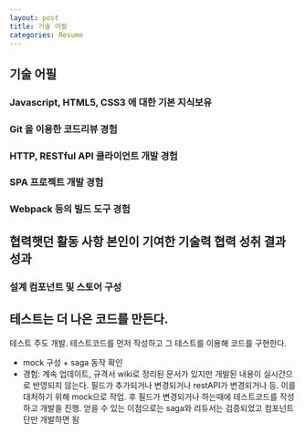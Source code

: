 ```yaml
---
layout: post
title: 기술 어필
categories: Resume
---
```


## 기술 어필

### Javascript, HTML5, CSS3 에 대한 기본 지식보유 

### Git 을 이용한 코드리뷰 경험

### HTTP, RESTful API 클라이언트 개발 경험 

### SPA 프로젝트 개발 경험

### Webpack 등의 빌드 도구 경험 

## 협력햇던 활동 사항  본인이 기여한 기술력 협력 성취 결과 성과 


### 설계 컴포넌트 및 스토어 구성



## 테스트는 더 나은 코드를 만든다.
테스트 주도 개발. 테스트코드를 먼저 작성하고 그 테스트를 이용해 코드를 구현한다.
- mock 구성 + saga 동작 확인
- 경험: 계속 업데이트, 규격서 wiki로 정리된 문서가 있지만 개발된 내용이 실시간으로 반영되지 않는다. 필드가 추가되거나 변경되거나 restAPI가 변경되거나 등.
이를 대처하기 위해 mock으로 작업. 후 필드가 변경되거나 하는때에 테스트코드를 작성하고 개발을 진행. 얻을 수 있는 이점으로는 saga와 리듀서는 검증되었고 컴포넌트단만 개발하면 됨
